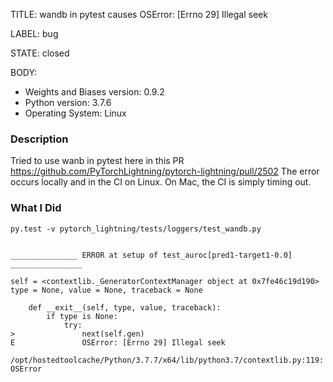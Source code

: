 TITLE:
wandb in pytest causes OSError: [Errno 29] Illegal seek

LABEL:
bug

STATE:
closed

BODY:
* Weights and Biases version: 0.9.2
* Python version: 3.7.6
* Operating System: Linux

### Description

Tried to use wanb in pytest here in this PR 
https://github.com/PyTorchLightning/pytorch-lightning/pull/2502
The error occurs locally and in the CI on Linux.
On Mac, the CI is simply timing out.

### What I Did

```
py.test -v pytorch_lightning/tests/loggers/test_wandb.py


_______________ ERROR at setup of test_auroc[pred1-target1-0.0] ________________

self = <contextlib._GeneratorContextManager object at 0x7fe46c19d190>
type = None, value = None, traceback = None

    def __exit__(self, type, value, traceback):
        if type is None:
            try:
>               next(self.gen)
E               OSError: [Errno 29] Illegal seek

/opt/hostedtoolcache/Python/3.7.7/x64/lib/python3.7/contextlib.py:119: OSError
```


